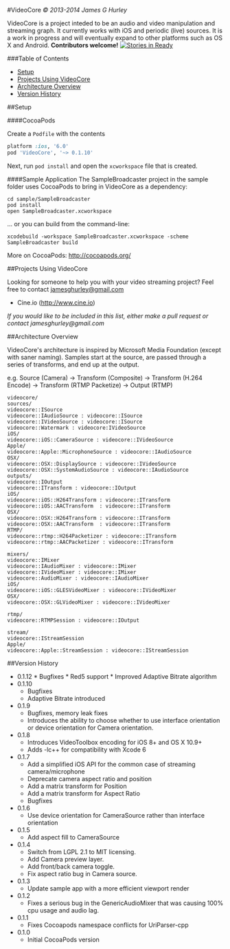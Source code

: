 

#VideoCore
_&copy; 2013-2014 James G Hurley_

VideoCore is a project inteded to be an audio and video manipulation and streaming graph.  It currently works with iOS and periodic (live) sources.  It is a work in progress and will eventually expand to other platforms such as OS X and Android.  **Contributors welcome!** [![Stories in Ready](https://badge.waffle.io/jgh-/VideoCore.png?label=ready&title=Ready)](https://waffle.io/jgh-/VideoCore)

###Table of Contents
* [Setup](#setup)
* [Projects Using VideoCore](#projects-using-videocore)
* [Architecture Overview](#architecture-overview)
* [Version History](#version-history)

##Setup

####CocoaPods

Create a `Podfile` with the contents
``` ruby
platform :ios, '6.0'
pod 'VideoCore', '~> 0.1.10'
```
Next, run `pod install` and open the `xcworkspace` file that is created.

####Sample Application
The SampleBroadcaster project in the sample folder uses CocoaPods to bring in
VideoCore as a dependency:

```
cd sample/SampleBroadcaster
pod install
open SampleBroadcaster.xcworkspace
```

... or you can build from the command-line:
```
xcodebuild -workspace SampleBroadcaster.xcworkspace -scheme SampleBroadcaster build
```
More on CocoaPods: http://cocoapods.org/

##Projects Using VideoCore

Looking for someone to help you with your video streaming project? Feel free to contact jamesghurley@gmail.com

* Cine.io (http://www.cine.io)

_If you would like to be included in this list, either make a pull request or contact jamesghurley@gmail.com_


##Architecture Overview

VideoCore's architecture is inspired by Microsoft Media Foundation (except with saner naming).  Samples start at the source, are passed through a series of transforms, and end up at the output.

e.g. Source (Camera) -> Transform (Composite) -> Transform (H.264 Encode) -> Transform (RTMP Packetize) -> Output (RTMP)

```
videocore/
sources/
videocore::ISource
videocore::IAudioSource : videocore::ISource
videocore::IVideoSource : videocore::ISource
videocore::Watermark : videocore:IVideoSource
iOS/
videocore::iOS::CameraSource : videocore::IVideoSource
Apple/
videocore::Apple::MicrophoneSource : videocore::IAudioSource
OSX/
videocore::OSX::DisplaySource : videocore::IVideoSource
videocore::OSX::SystemAudioSource : videocore::IAudioSource
outputs/
videocore::IOutput
videocore::ITransform : videocore::IOutput
iOS/
videocore::iOS::H264Transform : videocore::ITransform
videocore::iOS::AACTransform  : videocore::ITransform
OSX/
videocore::OSX::H264Transform : videocore::ITransform
videocore::OSX::AACTransform  : videocore::ITransform
RTMP/
videocore::rtmp::H264Packetizer : videocore::ITransform
videocore::rtmp::AACPacketizer : videocore::ITransform

mixers/
videocore::IMixer
videocore::IAudioMixer : videocore::IMixer
videocore::IVideoMixer : videocore::IMixer
videocore::AudioMixer : videocore::IAudioMixer
iOS/
videocore::iOS::GLESVideoMixer : videocore::IVideoMixer
OSX/
videocore::OSX::GLVideoMixer : videocore::IVideoMixer

rtmp/
videocore::RTMPSession : videocore::IOutput

stream/
videocore::IStreamSession
Apple/
videocore::Apple::StreamSession : videocore::IStreamSession

```

##Version History

* 0.1.12 
        * Bugfixes
        * Red5 support
        * Improved Adaptive Bitrate algorithm
* 0.1.10
	* Bugfixes
	* Adaptive Bitrate introduced
* 0.1.9
	* Bugfixes, memory leak fixes
	* Introduces the ability to choose whether to use interface orientation or device orientation for Camera orientation.
* 0.1.8
    * Introduces VideoToolbox encoding for iOS 8+ and OS X 10.9+
    * Adds -lc++ for compatibility with Xcode 6
* 0.1.7 
    * Add a simplified iOS API for the common case of streaming camera/microphone
    * Deprecate camera aspect ratio and position
    * Add a matrix transform for Position
    * Add a matrix transform for Aspect Ratio
    * Bugfixes
* 0.1.6
	* Use device orientation for CameraSource rather than interface orientation
* 0.1.5 
	* Add aspect fill to CameraSource
* 0.1.4 
	* Switch from LGPL 2.1 to MIT licensing.
    * Add Camera preview layer. 
    * Add front/back camera toggle.
    * Fix aspect ratio bug in Camera source.
* 0.1.3 
	* Update sample app with a more efficient viewport render
* 0.1.2 
	* Fixes a serious bug in the GenericAudioMixer that was causing 100% cpu usage and audio lag.
* 0.1.1 
 	* Fixes Cocoapods namespace conflicts for UriParser-cpp
* 0.1.0 
	* Initial CocoaPods version

